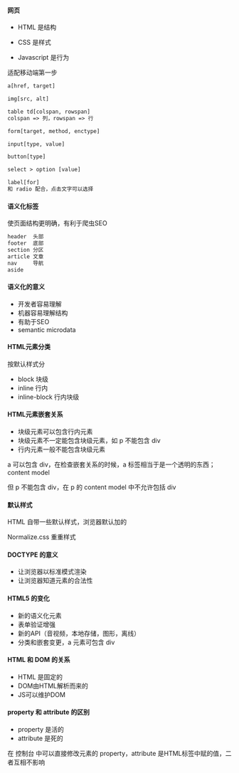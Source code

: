 #### 网页

- HTML        是结构
- CSS            是样式

- Javascript  是行为



适配移动端第一步

<mete name="viewport" xxxx> 

```html
a[href, target]

img[src, alt]

table td[colspan, rowspan]
colspan => 列，rowspan => 行

form[target, method, enctype]

input[type, value]

button[type]

select > option [value]

label[for]
和 radio 配合，点击文字可以选择
```



#### 语义化标签

使页面结构更明确，有利于爬虫SEO

```html
header	头部
footer 	底部
section	分区
article	文章
nav		导航
aside	
```



#### 语义化的意义

- 开发者容易理解
- 机器容易理解结构
- 有助于SEO
- semantic microdata



#### HTML元素分类

按默认样式分

* block 块级
* inline 行内
* inline-block 行内块级



#### HTML元素嵌套关系

- 块级元素可以包含行内元素
- 块级元素不一定能包含块级元素，如 p 不能包含 div
- 行内元素一般不能包含块级元素

a 可以包含 div，在检查嵌套关系的时候，a 标签相当于是一个透明的东西；content model

但 p 不能包含  div，在 p 的 content model 中不允许包括 div 



#### 默认样式

HTML 自带一些默认样式，浏览器默认加的

Normalize.css  重重样式



#### DOCTYPE 的意义

- 让浏览器以标准模式渲染
- 让浏览器知道元素的合法性



#### HTML5 的变化

- 新的语义化元素
- 表单验证增强
- 新的API（音视频，本地存储，图形，离线）
- 分类和嵌套变更，a 元素可包含 div 



#### HTML 和 DOM 的关系

- HTML 是固定的
- DOM由HTML解析而来的
- JS可以维护DOM



#### property 和 attribute 的区别

- property 是活的
- attribute 是死的

在 控制台 中可以直接修改元素的 property，attribute 是HTML标签中赋的值，二者互相不影响































































